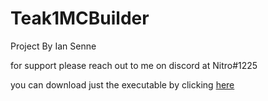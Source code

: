 # Teak1MCBuilder

Project By Ian Senne

for support please reach out to me on discord at Nitro#1225

you can download just the executable by clicking [here](https://github.com/IanSSenne/Teak1MCBuilder/raw/master/Teak1McBuilder-1.0.5.exe)
